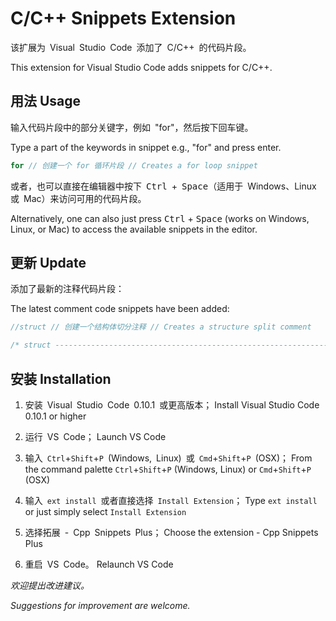 # C/C++ Snippets Extension

该扩展为&ensp;Visual&ensp;Studio&ensp;Code&ensp;添加了&ensp;C/C++&ensp;的代码片段。

This extension for Visual Studio Code adds snippets for C/C++.

## 用法 Usage

输入代码片段中的部分关键字，例如&ensp;"for"，然后按下回车键。

Type a part of the keywords in snippet e.g., "for" and press enter.

```cpp
for // 创建一个 for 循环片段 // Creates a for loop snippet
```

或者，也可以直接在编辑器中按下&ensp;<kbd>Ctrl</kbd>&ensp;+&ensp;<kbd>Space</kbd>（适用于&ensp;Windows、Linux&ensp;或&ensp;Mac）来访问可用的代码片段。

Alternatively, one can also just press <kbd>Ctrl</kbd> + <kbd>Space</kbd> (works on Windows, Linux, or Mac) to access the available snippets in the editor.

## 更新 Update

添加了最新的注释代码片段：

The latest comment code snippets have been added:

```cpp
//struct // 创建一个结构体切分注释 // Creates a structure split comment

/* struct ----------------------------------------------------------------------------------------------------------- */
```

## 安装 Installation

1. 安装&ensp;Visual&ensp;Studio&ensp;Code&ensp;0.10.1&ensp;或更高版本；
Install Visual Studio Code 0.10.1 or higher

2. 运行&ensp;VS&ensp;Code；
Launch VS Code

3. 输入&ensp;`Ctrl`+`Shift`+`P`&ensp;(Windows,&ensp;Linux)&ensp;或&ensp;`Cmd`+`Shift`+`P`&ensp;(OSX)；
From the command palette `Ctrl`+`Shift`+`P` (Windows, Linux) or `Cmd`+`Shift`+`P` (OSX)

4. 输入&ensp;`ext install`&ensp;或者直接选择&ensp;`Install Extension`；
Type `ext install` or just simply select `Install Extension`

5. 选择拓展&ensp;-&ensp;Cpp&ensp;Snippets&ensp;Plus；
Choose the extension - Cpp Snippets Plus

6. 重启&ensp;VS&ensp;Code。
Relaunch VS Code

*欢迎提出改进建议。*

*Suggestions for improvement are welcome.*
